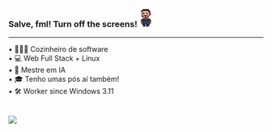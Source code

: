 ### Salve, fml! Turn off the screens! <img src="gif_fred_d.gif" width="25px"> 
<hr>
▪ 👨🏻‍🍳 Cozinheiro de software<br>
▪ 💻 Web Full Stack + Linux<br>
▪ 🤖 Mestre em IA<br>              
▪ 🎓 Tenho umas pós aí também!<br>
▪ 🛠️ Worker since Windows 3.11<br>
<br><br>
<a href="https://www.linkedin.com/in/fbamuniz/" target="_blank"><img src="https://img.shields.io/badge/-LinkedIn-%230077B5?style=for-the-badge&logo=linkedin&logoColor=white" target="_blank"></a> 
